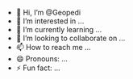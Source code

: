 - 👋 Hi, I’m @Geopedi
- 👀 I’m interested in ...
- 🌱 I’m currently learning ...
- 💞️ I’m looking to collaborate on ...
- 📫 How to reach me ...
- 😄 Pronouns: ...
- ⚡ Fun fact: ...

<!---
Geopedi/Geopedi is a ✨ special ✨ repository because its `README.md` (this file) appears on your GitHub profile.
You can click the Preview link to take a look at your changes.
--->
